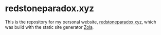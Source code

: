 # redstoneparadox.xyz

This is the repository for my personal website, [redstoneparadox.xyz](redstoneparadox.xyz), which was build with the static site generator [Zola](https://www.getzola.org/).
